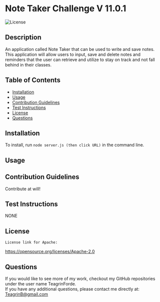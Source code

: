 # Note Taker Challenge V 11.0.1
  ![License](https://img.shields.io/badge/License-Apache_2.0-blue.svg)

  ## Description

  An application called Note Taker that can be used to write and save notes. This application will allow users to input, save and delete notes and reminders that the user can retrieve and utilize to stay on track and not fall behind in their classes.

  ## Table of Contents

  - [Installation](#installation)
  - [Usage](#usage)
  - [Contribution Guidelines](#guidelines)
  - [Test Instructions](#test)
  - [License](#license)
  - [Questions](#userName)

  ## Installation

  To install, run ```node server.js (then click URL)``` in the command line. 

  ## Usage

  

  ## Contribution Guidelines

  Contribute at will!

  ## Test Instructions

  NONE

  ## License
    
    License link for Apache:
  https://opensource.org/licenses/Apache-2.0
  
  ## Questions
  If you would like to see more of my work, checkout my GitHub repositories under the user name TeagrinForde.
  <br>
  If you have any additional questions, please contact me directly at:  TeagrinB@gmail.com
